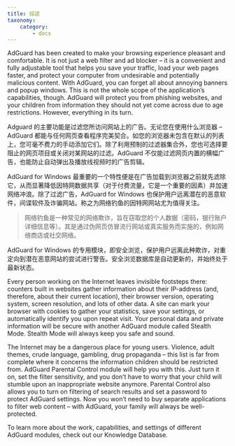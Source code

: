```yaml
---
title: 综述
taxonomy:
    category:
        - docs
---
```


AdGuard has been created to make your browsing experience pleasant and comfortable. It is not just a web filter and ad blocker – it is a convenient and fully adjustable tool that helps you save your traffic, load your web pages faster, and protect your computer from undesirable and potentially malicious content. With AdGuard, you can forget all about annoying banners and popup windows. This is not the whole scope of the application’s capabilities, though. AdGuard will protect you from phishing websites, and your children from information they should not yet come across due to age restrictions. However, everything in its turn.

Adguard 的主要功能是过滤您所访问网站上的广告。无论您在使用什么浏览器 – AdGuard 都能与任何网页查看程序完美契合。如您的浏览器未包含在默认的列表上，您可毫不费力的手动添加它们。除了利用预制的过滤器集合外，您也可选择要阻止的网页项目或关闭对某网站的过滤。AdGuard 不仅能过滤网页内置的横幅广告，也能防止自动弹出及播放线视频时的广告剪辑。

AdGuard for Windows 最重要的一个特性便是在广告加载到浏览器之前就先滤除它，从而显著降低因特网数据共享（对于付费流量，它是一个重要的因素）并加速网络冲浪。除了过滤广告，AdGuard for Windows 也保护用户远离潜在的恶意软件，间谍软件及诈骗网站。称之为网络钓鱼的因特网网站尤为值得关注。

>网络钓鱼是一种常见的网络欺诈，旨在窃取您的个人数据（密码，银行账户详细信息等）。其是通过伪网页仿冒流行网站或真实服务而实施的，例如网络商店或社交网络。

AdGuard for Windows 的专用模块，即安全浏览，保护用户远离此种欺诈，对重定向到潜在恶意网站的尝试进行警告。安全浏览数据库是自动更新的，并始终处于最新状态。

Every person working on the Internet leaves invisible footsteps there: counters built in websites gather information about their IP-address (and, therefore, about their current location), their browser version, operating system, screen resolution, and lots of other data. A site can mark your browser with cookies to gather your statistics, save your settings, or automatically identify you upon repeat visit. Your personal data and private information will be secure with another AdGuard module called Stealth Mode. Stealth Mode will always keep you safe and sound.

The Internet may be a dangerous place for young users. Violence, adult themes, crude language, gambling, drug propaganda – this list is far from complete where it concerns the information children should be restricted from. AdGuard Parental Control module will help you with this. Just turn it on, set the filter sensitivity, and you don’t have to worry that your child will stumble upon an inappropriate website anymore. Parental Control also allows you to turn on filtering of search results and set a password to protect AdGuard settings. Now you won’t need to buy separate applications to filter web content – with AdGuard, your family will always be well-protected.

To learn more about the work, capabilities, and settings of different AdGuard modules, check out our Knowledge Database.
